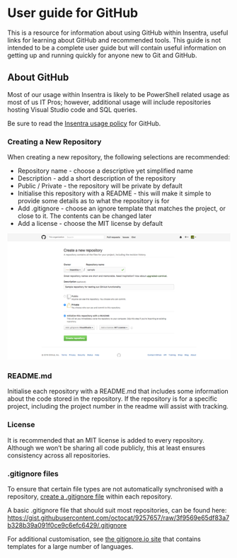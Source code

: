 # User guide for GitHub
This is a resource for information about using GitHub within Insentra, useful links for learning about GitHub and recommended tools. This guide is not intended to be a complete user guide but will contain useful information on getting up and running quickly for anyone new to Git and GitHub.

## About GitHub
Most of our usage within Insentra is likely to be PowerShell related usage as most of us IT Pros; however, additional usage will include repositories hosting Visual Studio code and SQL queries.

Be sure to read the [Insentra usage policy](https://github.com/Insentra/usage-policy) for GitHub.

### Creating a New Repository
When creating a new repository, the following selections are recommended:
* Repository name - choose a descriptive yet simplified name
* Description - add a short description of the repository
* Public / Private - the repository will be private by default
* Initialise this repository with a README - this will make it simple to provide some details as to what the repository is for
* Add .gitignore - choose an ignore template that matches the project, or close to it. The contents can be changed later
* Add a license - choose the MIT license by default

![](https://raw.githubusercontent.com/Insentra/user-guide/master/CreatingNewRepository.png?token=AH2Kf-Y5g_rHdVQK1laoRs0CdIAVY_P4ks5X18xkwA%3D%3D)

### README.md
Initialise each repository with a README.md that includes some information about the code stored in the repository. If the repository is for a specific project, including the project number in the readme will assist with tracking.

### License
It is recommended that an MIT license is added to every repository. Although we won’t be sharing all code publicly, this at least ensures consistency across all repositories.

### .gitignore files
To ensure that certain file types are not automatically synchronised with a repository, [create a .gitignore file](https://help.github.com/articles/ignoring-files/) within each repository.

A basic .gitignore file that should suit most repositories, can be found here: https://gist.githubusercontent.com/octocat/9257657/raw/3f9569e65df83a7b328b39a091f0ce9c6efc6429/.gitignore

For additional customisation, see [the gitignore.io site](https://www.gitignore.io/) that contains templates for a large number of languages.
